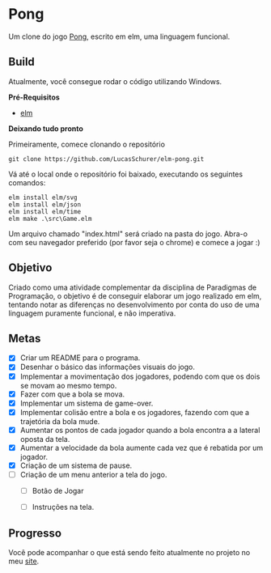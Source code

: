 # Pong

Um clone do jogo [Pong](https://pt.wikipedia.org/wiki/Pong), escrito em elm, uma linguagem funcional.


## Build

Atualmente, você consegue rodar o código utilizando Windows.

**Pré-Requisitos**

- [elm](https://guide.elm-lang.org/install.html)

**Deixando tudo pronto**

Primeiramente, comece clonando o repositório
```
git clone https://github.com/LucasSchurer/elm-pong.git
```
Vá até o local onde o repositório foi baixado, executando os seguintes comandos:
```
elm install elm/svg
elm install elm/json
elm install elm/time
elm make .\src\Game.elm
```
Um arquivo chamado "index.html" será criado na pasta do jogo. Abra-o com seu navegador preferido (por favor seja o chrome) e comece a jogar :)


## Objetivo

Criado como uma atividade complementar da disciplina de Paradigmas de Programação, o objetivo é de conseguir elaborar um jogo realizado em elm, tentando notar as diferenças no desenvolvimento por conta do uso de uma linguagem puramente funcional, e não imperativa.

## Metas

 - [x] Criar um README para o programa. 
 - [X] Desenhar o básico das informações visuais do jogo. 
 - [X] Implementar a movimentação dos jogadores, podendo com que os dois se movam ao mesmo tempo.
 - [X] Fazer com que a bola se mova.
 - [X] Implementar um sistema de game-over.
 - [X] Implementar colisão entre a bola e os jogadores, fazendo com que a trajetória da bola mude.
 - [X] Aumentar os pontos de cada jogador quando a bola encontra a a lateral oposta da tela.
 - [X] Aumentar a velocidade da bola aumente cada vez que é rebatida por um jogador.
 - [X] Criação de um sistema de pause.
 - [ ] Criação de um menu anterior a tela do jogo.
   - [ ] Botão de Jogar
   - [ ] Instruções na tela.
   
 
 ## Progresso
 
 Você pode acompanhar o que está sendo feito atualmente no projeto no meu [site](https://lucasschurer.github.io/elm-pong/index).






